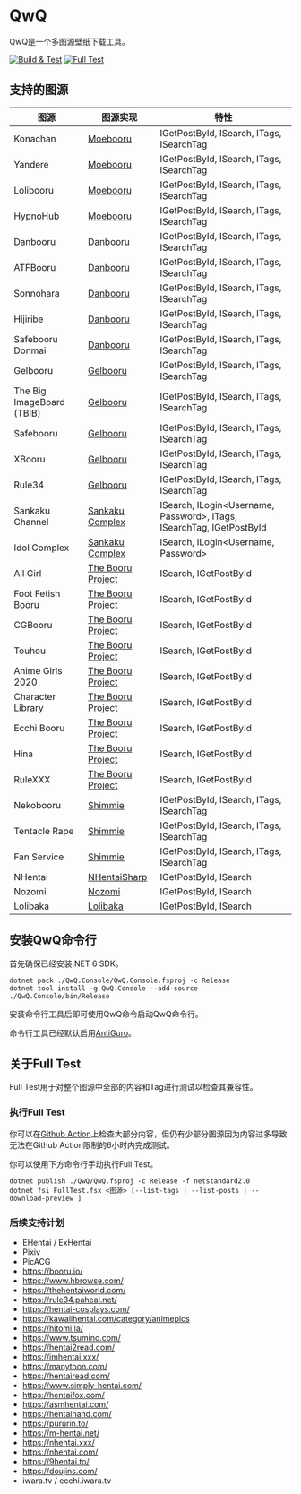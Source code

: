 # QwQ

QwQ是一个多图源壁纸下载工具。

[![Build & Test](https://github.com/Seng-Jik/QwQ/actions/workflows/build.yml/badge.svg?branch=main)](https://github.com/Seng-Jik/QwQ/actions/workflows/build.yml)
[![Full Test](https://github.com/Seng-Jik/QwQ/actions/workflows/full-test.yml/badge.svg)](https://github.com/Seng-Jik/QwQ/actions/workflows/full-test.yml)

## 支持的图源

图源      | 图源实现 | 特性
--------- | -------- | ---
Konachan  | [Moebooru](https://github.com/Seng-Jik/QwQ/blob/main/QwQ/Sources/Moebooru.fs) | IGetPostById, ISearch, ITags, ISearchTag
Yandere   | [Moebooru](https://github.com/Seng-Jik/QwQ/blob/main/QwQ/Sources/Moebooru.fs) | IGetPostById, ISearch, ITags, ISearchTag
Lolibooru | [Moebooru](https://github.com/Seng-Jik/QwQ/blob/main/QwQ/Sources/Moebooru.fs) | IGetPostById, ISearch, ITags, ISearchTag
HypnoHub  | [Moebooru](https://github.com/Seng-Jik/QwQ/blob/main/QwQ/Sources/Moebooru.fs) | IGetPostById, ISearch, ITags, ISearchTag
Danbooru  | [Danbooru](https://github.com/Seng-Jik/QwQ/blob/main/QwQ/Sources/Danbooru.fs) | IGetPostById, ISearch, ITags, ISearchTag
ATFBooru  | [Danbooru](https://github.com/Seng-Jik/QwQ/blob/main/QwQ/Sources/Danbooru.fs) | IGetPostById, ISearch, ITags, ISearchTag
Sonnohara | [Danbooru](https://github.com/Seng-Jik/QwQ/blob/main/QwQ/Sources/Danbooru.fs) | IGetPostById, ISearch, ITags, ISearchTag
Hijiribe  | [Danbooru](https://github.com/Seng-Jik/QwQ/blob/main/QwQ/Sources/Danbooru.fs) | IGetPostById, ISearch, ITags, ISearchTag
Safebooru Donmai  | [Danbooru](https://github.com/Seng-Jik/QwQ/blob/main/QwQ/Sources/Danbooru.fs) | IGetPostById, ISearch, ITags, ISearchTag
Gelbooru  | [Gelbooru](https://github.com/Seng-Jik/QwQ/blob/main/QwQ/Sources/Gelbooru.fs) | IGetPostById, ISearch, ITags, ISearchTag
The Big ImageBoard (TBIB)  | [Gelbooru](https://github.com/Seng-Jik/QwQ/blob/main/QwQ/Sources/Gelbooru.fs) | IGetPostById, ISearch, ITags, ISearchTag
Safebooru | [Gelbooru](https://github.com/Seng-Jik/QwQ/blob/main/QwQ/Sources/Gelbooru.fs) | IGetPostById, ISearch, ITags, ISearchTag
XBooru    | [Gelbooru](https://github.com/Seng-Jik/QwQ/blob/main/QwQ/Sources/Gelbooru.fs) | IGetPostById, ISearch, ITags, ISearchTag
Rule34    | [Gelbooru](https://github.com/Seng-Jik/QwQ/blob/main/QwQ/Sources/Gelbooru.fs) | IGetPostById, ISearch, ITags, ISearchTag
Sankaku Channel   | [Sankaku Complex](https://github.com/Seng-Jik/QwQ/blob/main/QwQ/Sources/SankakuComplex.fs) | ISearch, ILogin<Username, Password>, ITags, ISearchTag, IGetPostById
Idol Complex      | [Sankaku Complex](https://github.com/Seng-Jik/QwQ/blob/main/QwQ/Sources/SankakuComplex.fs) | ISearch, ILogin<Username, Password>
All Girl          | [The Booru Project](https://github.com/Seng-Jik/QwQ/blob/main/QwQ/Sources/TheBooruProject.fs) | ISearch, IGetPostById
Foot Fetish Booru | [The Booru Project](https://github.com/Seng-Jik/QwQ/blob/main/QwQ/Sources/TheBooruProject.fs) | ISearch, IGetPostById
CGBooru           | [The Booru Project](https://github.com/Seng-Jik/QwQ/blob/main/QwQ/Sources/TheBooruProject.fs) | ISearch, IGetPostById
Touhou            | [The Booru Project](https://github.com/Seng-Jik/QwQ/blob/main/QwQ/Sources/TheBooruProject.fs) | ISearch, IGetPostById
Anime Girls 2020  | [The Booru Project](https://github.com/Seng-Jik/QwQ/blob/main/QwQ/Sources/TheBooruProject.fs) | ISearch, IGetPostById
Character Library | [The Booru Project](https://github.com/Seng-Jik/QwQ/blob/main/QwQ/Sources/TheBooruProject.fs) | ISearch, IGetPostById
Ecchi Booru       | [The Booru Project](https://github.com/Seng-Jik/QwQ/blob/main/QwQ/Sources/TheBooruProject.fs) | ISearch, IGetPostById
Hina              | [The Booru Project](https://github.com/Seng-Jik/QwQ/blob/main/QwQ/Sources/TheBooruProject.fs) | ISearch, IGetPostById
RuleXXX           | [The Booru Project](https://github.com/Seng-Jik/QwQ/blob/main/QwQ/Sources/TheBooruProject.fs) | ISearch, IGetPostById
Nekobooru         | [Shimmie](https://github.com/Seng-Jik/QwQ/blob/main/QwQ/Sources/Shimmie.fs) | IGetPostById, ISearch, ITags, ISearchTag
Tentacle Rape     | [Shimmie](https://github.com/Seng-Jik/QwQ/blob/main/QwQ/Sources/Shimmie.fs) | IGetPostById, ISearch, ITags, ISearchTag
Fan Service       | [Shimmie](https://github.com/Seng-Jik/QwQ/blob/main/QwQ/Sources/Shimmie.fs) | IGetPostById, ISearch, ITags, ISearchTag
NHentai           | [NHentaiSharp](https://github.com/Xwilarg/NHentaiSharp) | IGetPostById, ISearch
Nozomi            | [Nozomi](https://github.com/Seng-Jik/QwQ/blob/main/QwQ/Sources/Nozomi.fs) | IGetPostById, ISearch
Lolibaka          | [Lolibaka](https://github.com/Seng-Jik/QwQ/blob/main/QwQ/Sources/Lolibaka.fs) | IGetPostById, ISearch

## 安装QwQ命令行

首先确保已经安装.NET 6 SDK。

```shell
dotnet pack ./QwQ.Console/QwQ.Console.fsproj -c Release
dotnet tool install -g QwQ.Console --add-source ./QwQ.Console/bin/Release
```

安装命令行工具后即可使用QwQ命令启动QwQ命令行。

命令行工具已经默认启用[AntiGuro](https://github.com/Seng-Jik/QwQ/blob/main/QwQ/AniGuro.fs)。

## 关于Full Test

Full Test用于对整个图源中全部的内容和Tag进行测试以检查其兼容性。

### 执行Full Test

你可以在[Github Action](https://github.com/Seng-Jik/QwQ/actions/workflows/full-test.yml)上检查大部分内容，但仍有少部分图源因为内容过多导致无法在Github Action限制的6小时内完成测试。

你可以使用下方命令行手动执行Full Test。

```shell
dotnet publish ./QwQ/QwQ.fsproj -c Release -f netstandard2.0
dotnet fsi FullTest.fsx <图源> [--list-tags | --list-posts | --download-preview ]
```

### 后续支持计划

* EHentai / ExHentai
* Pixiv
* PicACG
* https://booru.io/
* https://www.hbrowse.com/
* https://thehentaiworld.com/
* https://rule34.paheal.net/
* https://hentai-cosplays.com/
* https://kawaiihentai.com/category/animepics
* https://hitomi.la/
* https://www.tsumino.com/
* https://hentai2read.com/
* https://imhentai.xxx/
* https://manytoon.com/
* https://hentairead.com/
* https://www.simply-hentai.com/
* https://hentaifox.com/
* https://asmhentai.com/
* https://hentaihand.com/
* https://pururin.to/
* https://m-hentai.net/
* https://nhentai.xxx/
* https://nhentai.com/
* https://9hentai.to/
* https://doujins.com/
* iwara.tv / ecchi.iwara.tv

